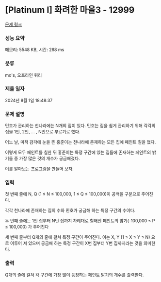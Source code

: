 # [Platinum I] 화려한 마을3 - 12999 

[문제 링크](https://www.acmicpc.net/problem/12999) 

### 성능 요약

메모리: 5548 KB, 시간: 268 ms

### 분류

mo's, 오프라인 쿼리

### 제출 일자

2024년 8월 1일 18:48:37

### 문제 설명

<p>민호가 관리하는 천나라에는 N개의 집이 있다. 민호는 집을 쉽게 관리하기 위해 각각의 집을 1번, 2번, … , N번으로 부르기로 했다.</p>

<p>어느 날, 미적 감각에 눈을 뜬 홍준이는 천나라에 존재하는 모든 집에 페인트 칠을 했다.</p>

<p>이렇게 모두 페인트를 칠한 뒤 홍준이는 특정 구간에 있는 집들에 존재하는 페인트의 밝기들 중 가장 많은 것의 개수가 궁금해졌다.</p>

<p>이를 알아보는 프로그램을 만들어 보자.</p>

### 입력 

 <p>첫 번째 줄에 N, Q (1 ≤ N ≤ 100,000, 1 ≤ Q ≤ 100,000)이 공백을 구분으로 주어진다.</p>

<p>각각 천나라에 존재하는 집의 수와 민호가 궁금해 하는 특정 구간의 수이다.</p>

<p>두 번째 줄에는 1번 집부터 N번 집까지 차례대로 칠해진 페인트의 밝기(-100,000 ≤ P ≤ 100,000) 가 주어진다</p>

<p>세 번째 줄부터 Q개의 줄에 걸쳐 특정 구간이 주어진다. 이는 X, Y (1 ≤ X ≤ Y ≤ N) 으로 이루어 져 있으며 궁금해 하는 특정 구간이 X번 집부터 Y번 집까지라는 것을 의미한다.</p>

### 출력 

 <p>Q개의 줄에 걸쳐 각 구간에 가장 많이 등장하는 페인트 밝기의 개수를 출력한다.</p>

